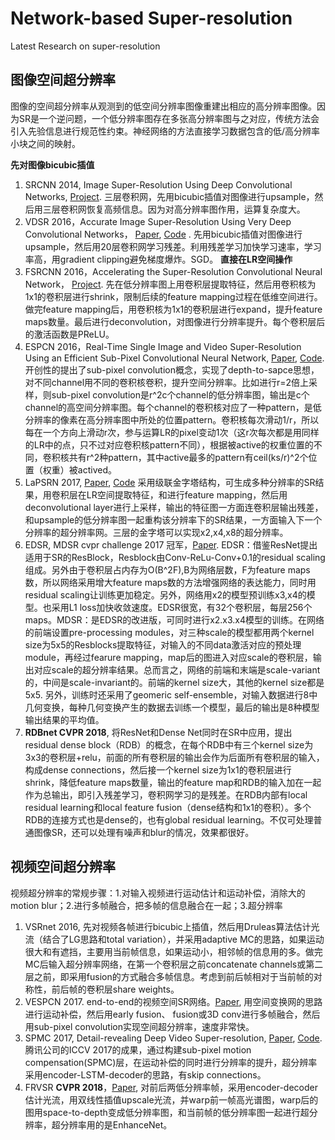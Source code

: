 # Network-based Super-resolution
Latest Research on super-resolution

## 图像空间超分辨率
图像的空间超分辨率从观测到的低空间分辨率图像重建出相应的高分辨率图像。因为SR是一个逆问题，一个低分辨率图存在多张高分辨率图与之对应，传统方法会引入先验信息进行规范性约束。神经网络的方法直接学习数据包含的低/高分辨率小块之间的映射。

**先对图像bicubic插值**
1. SRCNN 2014, Image Super-Resolution Using Deep Convolutional Networks, [Project](http://mmlab.ie.cuhk.edu.hk/projects/SRCNN.html). 
三层卷积网，先用bicubic插值对图像进行upsample，然后用三层卷积网恢复高频信息。因为对高分辨率图作用，运算复杂度大。
2. VDSR 2016，Accurate Image Super-Resolution Using Very Deep Convolutional Networks， [Paper](https://arxiv.org/abs/1511.04587), [Code](https://github.com/huangzehao/caffe-vdsr) . 先用bicubic插值对图像进行upsample，然后用20层卷积网学习残差。利用残差学习加快学习速率，学习率高，用gradient clipping避免梯度爆炸。SGD。
**直接在LR空间操作**
2. FSRCNN 2016，Accelerating the Super-Resolution Convolutional Neural Network， [Project](http://mmlab.ie.cuhk.edu.hk/projects/FSRCNN.html). 
先在低分辨率图上用卷积层提取特征，然后用卷积核为1x1的卷积层进行shrink，限制后续的feature mapping过程在低维空间进行。做完feature mapping后，用卷积核为1x1的卷积层进行expand，提升feature maps数量。最后进行deconvolution，对图像进行分辨率提升。每个卷积层后的激活函数是PReLU。
3. ESPCN 2016，Real-Time Single Image and Video Super-Resolution Using an Efficient Sub-Pixel Convolutional Neural Network, [Paper](https://arxiv.org/abs/1609.05158), [Code](https://github.com/leftthomas/ESPCN).开创性的提出了sub-pixel convolution概念，实现了depth-to-sapce思想，对不同channel用不同的卷积核卷积，提升空间分辨率。比如进行r=2倍上采样，则sub-pixel convolution是r^2c个channel的低分辨率图，输出是c个channel的高空间分辨率图。每个channel的卷积核对应了一种pattern，是低分辨率的像素在高分辨率图中所处的位置pattern。卷积核每次滑动1/r，所以每在一个方向上滑动r次，参与运算LR的pixel变动1次（这r次每次都是用同样的LR中的点，只不过对应卷积核pattern不同），根据被active的权重位置的不同，卷积核共有r^2种pattern，其中active最多的pattern有ceil(ks/r)^2个位置（权重）被actived。
4. LaPSRN 2017, [Paper](https://arxiv.org/pdf/1710.01992.pdf), [Code](https://github.com/twtygqyy/pytorch-LapSRN) 采用级联金字塔结构，可生成多种分辨率的SR结果，用卷积层在LR空间提取特征，和进行feature mapping，然后用deconvolutional layer进行上采样，输出的特征图一方面连卷积层输出残差，和upsample的低分辨率图一起重构该分辨率下的SR结果，一方面输入下一个分辨率的超分辨率网。三层的金字塔可以实现x2,x4,x8的超分辨率。
5. EDSR, MDSR cvpr challenge 2017 冠军，[Paper](https://arxiv.org/abs/1707.02921). EDSR：借鉴ResNet提出适用于SR的ResBlock，Resblock由Conv-ReLu-Conv+0.1的residual scaling组成。另外由于卷积层占内存为O(B^2F),B为网络层数，F为feature maps数，所以网络采用增大feature maps数的方法增强网络的表达能力，同时用residual scaling让训练更加稳定。另外，网络用x2的模型预训练x3,x4的模型。也采用L1 loss加快收敛速度。EDSR很宽，有32个卷积层，每层256个 maps。MDSR：是EDSR的改进版，可同时进行x2.x3.x4模型的训练。在网络的前端设置pre-processing modules，对三种scale的模型都用两个kernel size为5x5的Resblocks提取特征，对输入的不同data激活对应的预处理module，再经过fearure mapping，map后的图进入对应scale的卷积层，输出对应scale的超分辨率结果。总而言之，网络的前端和末端是scale-variant的，中间是scale-invariant的。前端的kernel size大，其他的kernel size都是5x5. 另外，训练时还采用了geomeric self-ensemble，对输入数据进行8中几何变换，每种几何变换产生的数据去训练一个模型，最后的输出是8种模型输出结果的平均值。
6. **RDBnet CVPR 2018**, 将ResNet和Dense Net同时在SR中应用，提出 residual dense block（RDB）的概念，在每个RDB中有三个kernel size为3x3的卷积层+relu，前面的所有卷积层的输出会作为后面所有卷积层的输入，构成dense connections，然后接一个kernel size为1x1的卷积层进行shrink，降低feature maps数量，输出的feature map和RDB的输入加在一起作为总输出，即引入残差学习，卷积网学习的是残差。在RDB内部有local residual learning和local feature fusion（dense结构和1x1的卷积）。多个RDB的连接方式也是dense的，也有global residual learning。不仅可处理普通图像SR，还可以处理有噪声和blur的情况，效果都很好。

## 视频空间超分辨率
视频超分辨率的常规步骤：1.对输入视频进行运动估计和运动补偿，消除大的 motion blur；2.进行多帧融合，把多帧的信息融合在一起；3.超分辨率
1. VSRnet 2016, 先对视频各帧进行bicubic上插值，然后用Druleas算法估计光流（结合了LG思路和total variation），并采用adaptive MC的思路，如果运动很大和有遮挡，主要用当前帧信息，如果运动小，相邻帧的信息用的多。做完MC后输入超分辨率网络，在第一个卷积层之前concatenate channels或第二层之前，即采用fusion的方式融合多帧信息。考虑到前后帧相对于当前帧的对称性，前后帧的卷积层share weights。
2. VESPCN 2017. end-to-end的视频空间SR网络。[Paper](https://arxiv.org/pdf/1611.05250), 用空间变换网的思路进行运动补偿，然后用early fusion、 fusion或3D conv进行多帧融合，然后用sub-pixel convolution实现空间超分辨率，速度非常快。
3. SPMC 2017, Detail-revealing Deep Video Super-resolution, [Paper](http://openaccess.thecvf.com/content_ICCV_2017/papers/Tao_Detail-Revealing_Deep_Video_ICCV_2017_paper.pdf), [Code](https://github.com/hqleeUstc/SPMC_VideoSR). 腾讯公司的ICCV 2017的成果，通过构建sub-pixel motion compensation(SPMC)层，在运动补偿的同时进行分辨率的提升，超分辨率采用encoder-LSTM-decoder的思路，有skip connections。
4. FRVSR **CVPR 2018**，[Paper](https://arxiv.org/pdf/1801.04590), 对前后两低分辨率帧，采用encoder-decoder估计光流，用双线性插值upscale光流，并warp前一帧高光谱图，warp后的图用space-to-depth变成低分辨率图，和当前帧的低分辨率图一起进行超分辨率，超分辨率用的是EnhanceNet。
																											
																											
